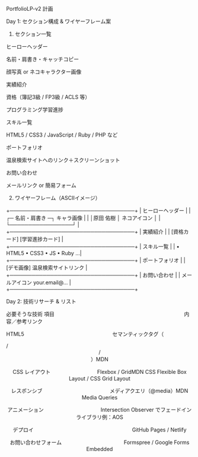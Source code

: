 PortfolioLP-v2 計画

Day 1: セクション構成 & ワイヤーフレーム案


1. セクション一覧

ヒーローヘッダー

名前・肩書き・キャッチコピー

顔写真 or ネコキャラクター画像

実績紹介

資格（簿記3級 / FP3級 / ACLS 等）

プログラミング学習進捗

スキル一覧

HTML5 / CSS3 / JavaScript / Ruby / PHP など

ポートフォリオ

温泉検索サイトへのリンク＋スクリーンショット

お問い合わせ

メールリンク or 簡易フォーム


2. ワイヤーフレーム（ASCIIイメージ）

+──────────────────────────────────+
|          ヒーローヘッダー         |
|  ┌─ 名前・肩書き ─┐    キャラ画像 |
|  │原田 佑樹        │  ネコアイコン │
|  └─────────────────┘             |
+──────────────────────────────────+
|            実績紹介               |
|  [資格カード] [学習進捗カード]     |
+──────────────────────────────────+
|            スキル一覧             |
|  • HTML5  • CSS3  • JS  • Ruby ...|
+──────────────────────────────────+
|           ポートフォリオ          |
|  [デモ画像]  温泉検索サイトリンク |
+──────────────────────────────────+
|           お問い合わせ           |
|  メールアイコン  your.email@…    |
+──────────────────────────────────+



Day 2: 技術リサーチ & リスト

必要そうな技術
項目　　　　　　　　　　　　　　　　　　　　　　　　　内容／参考リンク

HTML5　　　　　　　　　　　　　　　　　セマンティックタグ（<section>/<header>/<article>）MDN

CSS レイアウト　　　　　　　　　Flexbox / GridMDN CSS Flexible Box Layout / CSS Grid Layout

レスポンシブ　　　　　　　　　　　　　メディアクエリ（@media）MDN Media Queries

アニメーション　　　　　　　　　　　Intersection Observer でフェードインライブラリ例：AOS

デプロイ　　　　　　　　　　　　　　　　　　　GitHub Pages / Netlify

お問い合わせフォーム　　　　　　　　　　　　Formspree / Google Forms Embedded
